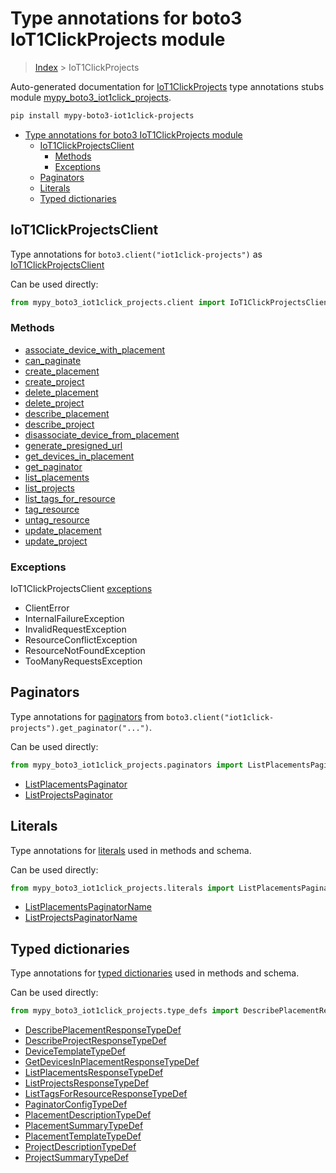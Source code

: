 # Type annotations for boto3 IoT1ClickProjects module

> [Index](..) > IoT1ClickProjects

Auto-generated documentation for
[IoT1ClickProjects](https://boto3.amazonaws.com/v1/documentation/api/latest/reference/services/iot1click-projects.html#IoT1ClickProjects)
type annotations stubs module
[mypy_boto3_iot1click_projects](https://pypi.org/project/mypy-boto3-iot1click-projects/).

```bash
pip install mypy-boto3-iot1click-projects
```

- [Type annotations for boto3 IoT1ClickProjects module](#type-annotations-for-boto3-iot1clickprojects-module)
  - [IoT1ClickProjectsClient](#iot1clickprojectsclient)
    - [Methods](#methods)
    - [Exceptions](#exceptions)
  - [Paginators](#paginators)
  - [Literals](#literals)
  - [Typed dictionaries](#typed-dictionaries)

## IoT1ClickProjectsClient

Type annotations for `boto3.client("iot1click-projects")` as
[IoT1ClickProjectsClient](./client.md)

Can be used directly:

```python
from mypy_boto3_iot1click_projects.client import IoT1ClickProjectsClient
```

### Methods

- [associate_device_with_placement](./client.md#associate_device_with_placement)
- [can_paginate](./client.md#can_paginate)
- [create_placement](./client.md#create_placement)
- [create_project](./client.md#create_project)
- [delete_placement](./client.md#delete_placement)
- [delete_project](./client.md#delete_project)
- [describe_placement](./client.md#describe_placement)
- [describe_project](./client.md#describe_project)
- [disassociate_device_from_placement](./client.md#disassociate_device_from_placement)
- [generate_presigned_url](./client.md#generate_presigned_url)
- [get_devices_in_placement](./client.md#get_devices_in_placement)
- [get_paginator](./client.md#get_paginator)
- [list_placements](./client.md#list_placements)
- [list_projects](./client.md#list_projects)
- [list_tags_for_resource](./client.md#list_tags_for_resource)
- [tag_resource](./client.md#tag_resource)
- [untag_resource](./client.md#untag_resource)
- [update_placement](./client.md#update_placement)
- [update_project](./client.md#update_project)

### Exceptions

IoT1ClickProjectsClient [exceptions](./client.md#exceptions)

- ClientError
- InternalFailureException
- InvalidRequestException
- ResourceConflictException
- ResourceNotFoundException
- TooManyRequestsException

## Paginators

Type annotations for [paginators](./paginators.md) from
`boto3.client("iot1click-projects").get_paginator("...")`.

Can be used directly:

```python
from mypy_boto3_iot1click_projects.paginators import ListPlacementsPaginator, ...
```

- [ListPlacementsPaginator](./paginators.md#listplacementspaginator)
- [ListProjectsPaginator](./paginators.md#listprojectspaginator)

## Literals

Type annotations for [literals](./literals.md) used in methods and schema.

Can be used directly:

```python
from mypy_boto3_iot1click_projects.literals import ListPlacementsPaginatorName, ...
```

- [ListPlacementsPaginatorName](./literals.md#listplacementspaginatorname)
- [ListProjectsPaginatorName](./literals.md#listprojectspaginatorname)

## Typed dictionaries

Type annotations for [typed dictionaries](./type_defs.md) used in methods and
schema.

Can be used directly:

```python
from mypy_boto3_iot1click_projects.type_defs import DescribePlacementResponseTypeDef, ...
```

- [DescribePlacementResponseTypeDef](./type_defs.md#describeplacementresponsetypedef)
- [DescribeProjectResponseTypeDef](./type_defs.md#describeprojectresponsetypedef)
- [DeviceTemplateTypeDef](./type_defs.md#devicetemplatetypedef)
- [GetDevicesInPlacementResponseTypeDef](./type_defs.md#getdevicesinplacementresponsetypedef)
- [ListPlacementsResponseTypeDef](./type_defs.md#listplacementsresponsetypedef)
- [ListProjectsResponseTypeDef](./type_defs.md#listprojectsresponsetypedef)
- [ListTagsForResourceResponseTypeDef](./type_defs.md#listtagsforresourceresponsetypedef)
- [PaginatorConfigTypeDef](./type_defs.md#paginatorconfigtypedef)
- [PlacementDescriptionTypeDef](./type_defs.md#placementdescriptiontypedef)
- [PlacementSummaryTypeDef](./type_defs.md#placementsummarytypedef)
- [PlacementTemplateTypeDef](./type_defs.md#placementtemplatetypedef)
- [ProjectDescriptionTypeDef](./type_defs.md#projectdescriptiontypedef)
- [ProjectSummaryTypeDef](./type_defs.md#projectsummarytypedef)
